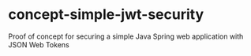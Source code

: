 # concept-simple-jwt-security
Proof of concept for securing a simple Java Spring web application with JSON Web Tokens

